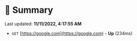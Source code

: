 # 📖 Summary
Last updated: **11/11/2022, 4:17:55 AM**

- `GET` [https://google.com](https://google.com) - **Up** (234ms)
